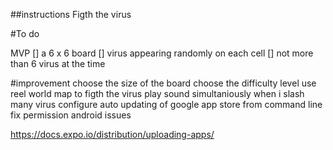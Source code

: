 ##instructions Figth the virus


#To do

MVP
[] a 6 x 6 board
[] virus appearing randomly on each cell
[] not more than 6 virus at the time

#improvement
choose the size of the board
choose the difficulty level
use reel world map to figth the virus
play sound simultaniously when i slash many virus
configure auto updating of google app store from command line
fix permission android issues

 https://docs.expo.io/distribution/uploading-apps/
